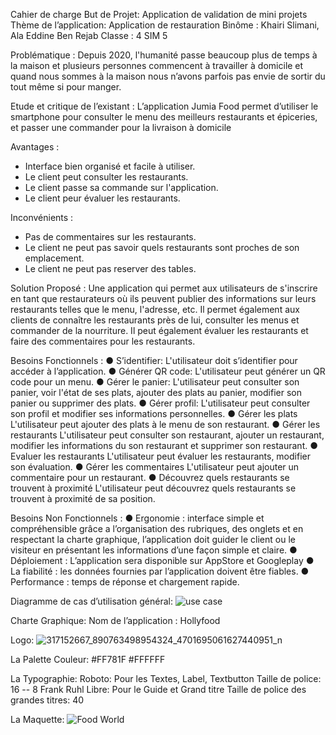 Cahier de charge
But de Projet: Application de validation de mini projets
Thème de l’application: Application de restauration
Binôme : Khairi Slimani, Ala Eddine Ben Rejab 
Classe : 4 SIM 5

Problématique :
Depuis 2020, l'humanité passe beaucoup plus de temps à la maison et plusieurs 
personnes commencent à travailler à domicile et quand nous sommes à la maison 
nous n’avons parfois pas envie de sortir du tout même si pour manger.

Etude et critique de l’existant :
L’application Jumia Food permet d’utiliser le smartphone pour consulter le menu 
des meilleurs restaurants et épiceries, et passer une commander pour la livraison à 
domicile

Avantages :
+ Interface bien organisé et facile à utiliser.
+ Le client peut consulter les restaurants.
+ Le client passe sa commande sur l'application.
+ Le client peur évaluer les restaurants.

Inconvénients :
- Pas de commentaires sur les restaurants.
- Le client ne peut pas savoir quels restaurants sont proches de son emplacement.
- Le client ne peut pas reserver des tables.

Solution Proposé :
Une application qui permet aux utilisateurs de s'inscrire en tant que 
restaurateurs où ils peuvent publier des informations sur leurs restaurants telles que 
le menu, l'adresse, etc. Il permet également aux clients de connaître les restaurants 
près de lui, consulter les menus et commander de la nourriture. Il peut également 
évaluer les restaurants et faire des commentaires pour les restaurants.

Besoins Fonctionnels :
● S’identifier:
L'utilisateur doit s’identifier pour accéder à l’application.
● Générer QR code:
L'utilisateur peut générer un QR code pour un menu.
● Gérer le panier:
L'utilisateur peut consulter son panier, voir l'état de ses plats, ajouter des plats au 
panier, modifier son panier ou supprimer des plats.
● Gérer profil:
L'utilisateur peut consulter son profil et modifier ses informations personnelles.
● Gérer les plats 
L'utilisateur peut ajouter des plats à le menu de son restaurant.
● Gérer les restaurants
L'utilisateur peut consulter son restaurant, ajouter un restaurant, modifier les 
informations du son restaurant et supprimer son restaurant.
● Evaluer les restaurants 
L'utilisateur peut évaluer les restaurants, modifier son évaluation.
● Gérer les commentaires
L'utilisateur peut ajouter un commentaire pour un restaurant.
● Découvrez quels restaurants se trouvent à proximité
L'utilisateur peut découvrez quels restaurants se trouvent à proximité de sa position.

Besoins Non Fonctionnels :
● Ergonomie : interface simple et compréhensible grâce a l’organisation des 
rubriques, des onglets et en respectant la charte graphique, l’application doit 
guider le client ou le visiteur en présentant les informations d’une façon 
simple et claire.
● Déploiement : L’application sera disponible sur AppStore et Googleplay
● La fiabilité : les données fournies par l’application doivent être fiables.
● Performance : temps de réponse et chargement rapide.

Diagramme de cas d’utilisation général:
![use case](https://user-images.githubusercontent.com/61380055/210306134-5a41d63e-6630-4c45-83d4-41d70425720a.png)


Charte Graphique:
Nom de l’application : Hollyfood

Logo:
![317152667_890763498954324_4701695061627440951_n](https://user-images.githubusercontent.com/61380055/210306152-431e9994-afac-4a1e-8e5f-19057907df14.png)

La Palette Couleur:
 #FF781F #FFFFFF
 
La Typographie:
Roboto: Pour les Textes, Label, Textbutton
Taille de police: 16 -- 8
Frank Ruhl Libre: Pour le Guide et Grand titre
Taille de police des grandes titres: 40

La Maquette:
![Food World](https://user-images.githubusercontent.com/61380055/210306160-0ac2d243-df9e-4ca9-a88f-ebdbdee0f1b4.png)
